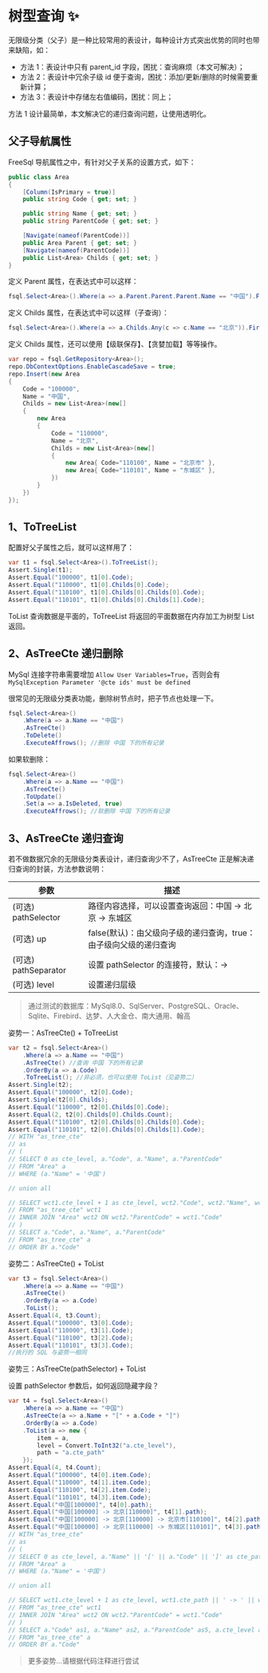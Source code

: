# 树型查询 ✨

无限级分类（父子）是一种比较常用的表设计，每种设计方式突出优势的同时也带来缺陷，如：

- 方法 1：表设计中只有 parent_id 字段，困扰：查询麻烦（本文可解决）；
- 方法 2：表设计中冗余子级 id 便于查询，困扰：添加/更新/删除的时候需要重新计算；
- 方法 3：表设计中存储左右值编码，困扰：同上；

方法 1 设计最简单，本文解决它的递归查询问题，让使用透明化。

## 父子导航属性

FreeSql 导航属性之中，有针对父子关系的设置方式，如下：

```csharp
public class Area
{
    [Column(IsPrimary = true)]
    public string Code { get; set; }

    public string Name { get; set; }
    public string ParentCode { get; set; }

    [Navigate(nameof(ParentCode))]
    public Area Parent { get; set; }
    [Navigate(nameof(ParentCode))]
    public List<Area> Childs { get; set; }
}
```

定义 Parent 属性，在表达式中可以这样：

```csharp
fsql.Select<Area>().Where(a => a.Parent.Parent.Parent.Name == "中国").First();
```

定义 Childs 属性，在表达式中可以这样（子查询）：

```csharp
fsql.Select<Area>().Where(a => a.Childs.Any(c => c.Name == "北京")).First();
```

定义 Childs 属性，还可以使用【级联保存】、【贪婪加载】等等操作。

```csharp
var repo = fsql.GetRepository<Area>();
repo.DbContextOptions.EnableCascadeSave = true;
repo.Insert(new Area
{
    Code = "100000",
    Name = "中国",
    Childs = new List<Area>(new[] 
    {
        new Area
        {
            Code = "110000",
            Name = "北京",
            Childs = new List<Area>(new[] 
            {
                new Area{ Code="110100", Name = "北京市" },
                new Area{ Code="110101", Name = "东城区" },
            })
        }
    })
});
```

## 1、ToTreeList

配置好父子属性之后，就可以这样用了：

```csharp
var t1 = fsql.Select<Area>().ToTreeList();
Assert.Single(t1);
Assert.Equal("100000", t1[0].Code);
Assert.Equal("110000", t1[0].Childs[0].Code);
Assert.Equal("110100", t1[0].Childs[0].Childs[0].Code);
Assert.Equal("110101", t1[0].Childs[0].Childs[1].Code);
```

ToList 查询数据是平面的，ToTreeList 将返回的平面数据在内存加工为树型 List 返回。

## 2、AsTreeCte 递归删除

MySql 连接字符串需要增加 `Allow User Variables=True`，否则会有 `MySqlException Parameter '@cte ids' must be defined`

很常见的无限级分类表功能，删除树节点时，把子节点也处理一下。

```csharp
fsql.Select<Area>()
    .Where(a => a.Name == "中国")
    .AsTreeCte()
    .ToDelete()
    .ExecuteAffrows(); //删除 中国 下的所有记录
```

如果软删除：

```csharp
fsql.Select<Area>()
    .Where(a => a.Name == "中国")
    .AsTreeCte()
    .ToUpdate()
    .Set(a => a.IsDeleted, true)
    .ExecuteAffrows(); //软删除 中国 下的所有记录
```

## 3、AsTreeCte 递归查询

若不做数据冗余的无限级分类表设计，递归查询少不了，AsTreeCte 正是解决递归查询的封装，方法参数说明：

| 参数                 | 描述                                                              |
| -------------------- | ----------------------------------------------------------------- |
| (可选) pathSelector  | 路径内容选择，可以设置查询返回：中国 -> 北京 -> 东城区            |
| (可选) up            | false(默认)：由父级向子级的递归查询，true：由子级向父级的递归查询 |
| (可选) pathSeparator | 设置 pathSelector 的连接符，默认：->                              |
| (可选) level         | 设置递归层级                                                      |

> 通过测试的数据库：MySql8.0、SqlServer、PostgreSQL、Oracle、Sqlite、Firebird、达梦、人大金仓、南大通用、翰高

姿势一：AsTreeCte() + ToTreeList

```csharp
var t2 = fsql.Select<Area>()
    .Where(a => a.Name == "中国")
    .AsTreeCte() //查询 中国 下的所有记录
    .OrderBy(a => a.Code)
    .ToTreeList(); //非必须，也可以使用 ToList（见姿势二）
Assert.Single(t2);
Assert.Equal("100000", t2[0].Code);
Assert.Single(t2[0].Childs);
Assert.Equal("110000", t2[0].Childs[0].Code);
Assert.Equal(2, t2[0].Childs[0].Childs.Count);
Assert.Equal("110100", t2[0].Childs[0].Childs[0].Code);
Assert.Equal("110101", t2[0].Childs[0].Childs[1].Code);
// WITH "as_tree_cte"
// as
// (
// SELECT 0 as cte_level, a."Code", a."Name", a."ParentCode"
// FROM "Area" a
// WHERE (a."Name" = '中国')

// union all

// SELECT wct1.cte_level + 1 as cte_level, wct2."Code", wct2."Name", wct2."ParentCode"
// FROM "as_tree_cte" wct1
// INNER JOIN "Area" wct2 ON wct2."ParentCode" = wct1."Code"
// )
// SELECT a."Code", a."Name", a."ParentCode"
// FROM "as_tree_cte" a
// ORDER BY a."Code"
```

姿势二：AsTreeCte() + ToList

```csharp
var t3 = fsql.Select<Area>()
    .Where(a => a.Name == "中国")
    .AsTreeCte()
    .OrderBy(a => a.Code)
    .ToList();
Assert.Equal(4, t3.Count);
Assert.Equal("100000", t3[0].Code);
Assert.Equal("110000", t3[1].Code);
Assert.Equal("110100", t3[2].Code);
Assert.Equal("110101", t3[3].Code);
//执行的 SQL 与姿势一相同
```

姿势三：AsTreeCte(pathSelector) + ToList

设置 pathSelector 参数后，如何返回隐藏字段？

```csharp
var t4 = fsql.Select<Area>()
    .Where(a => a.Name == "中国")
    .AsTreeCte(a => a.Name + "[" + a.Code + "]")
    .OrderBy(a => a.Code)
    .ToList(a => new {
        item = a,
        level = Convert.ToInt32("a.cte_level"),
        path = "a.cte_path"
    });
Assert.Equal(4, t4.Count);
Assert.Equal("100000", t4[0].item.Code);
Assert.Equal("110000", t4[1].item.Code);
Assert.Equal("110100", t4[2].item.Code);
Assert.Equal("110101", t4[3].item.Code);
Assert.Equal("中国[100000]", t4[0].path);
Assert.Equal("中国[100000] -> 北京[110000]", t4[1].path);
Assert.Equal("中国[100000] -> 北京[110000] -> 北京市[110100]", t4[2].path);
Assert.Equal("中国[100000] -> 北京[110000] -> 东城区[110101]", t4[3].path);
// WITH "as_tree_cte"
// as
// (
// SELECT 0 as cte_level, a."Name" || '[' || a."Code" || ']' as cte_path, a."Code", a."Name", a."ParentCode"
// FROM "Area" a
// WHERE (a."Name" = '中国')

// union all

// SELECT wct1.cte_level + 1 as cte_level, wct1.cte_path || ' -> ' || wct2."Name" || '[' || wct2."Code" || ']' as cte_path, wct2."Code", wct2."Name", wct2."ParentCode"
// FROM "as_tree_cte" wct1
// INNER JOIN "Area" wct2 ON wct2."ParentCode" = wct1."Code"
// )
// SELECT a."Code" as1, a."Name" as2, a."ParentCode" as5, a.cte_level as6, a.cte_path as7
// FROM "as_tree_cte" a
// ORDER BY a."Code"
```

> 更多姿势...请根据代码注释进行尝试
